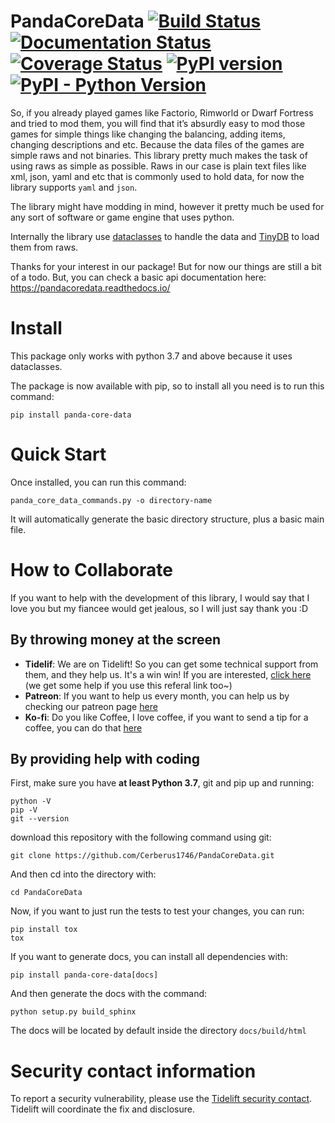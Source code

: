PandaCoreData [![Build Status](https://travis-ci.org/Cerberus1746/PandaCoreData.svg?branch=master)](https://travis-ci.org/Cerberus1746/PandaCoreData) [![Documentation Status](https://readthedocs.org/projects/pandacoredata/badge/?version=stable)](https://pandacoredata.readthedocs.io/en/latest/?badge=stable) [![Coverage Status](https://coveralls.io/repos/github/Cerberus1746/PandaCoreData/badge.svg?branch=master)](https://coveralls.io/github/Cerberus1746/PandaCoreData?branch=master) [![PyPI version](https://badge.fury.io/py/panda-core-data.svg)](https://pypi.org/project/panda-core-data/) [![PyPI - Python Version](https://img.shields.io/pypi/pyversions/panda-core-data)](https://www.python.org/downloads/)
=========

So, if you already played games like Factorio, Rimworld or Dwarf Fortress and tried to mod them,
you will find that it’s absurdly easy to mod those games for simple things like changing the
balancing, adding items, changing descriptions and etc. Because the data files of the games are
simple raws and not binaries. This library pretty much makes the task of using raws as simple as
possible. Raws in our case is plain text files like xml, json, yaml and etc that
is commonly used to hold data, for now the library supports `yaml` and `json`.

The library might have modding in mind, however it pretty much be used for any sort of software or
game engine that uses python.

Internally the library use [dataclasses](https://docs.python.org/3/library/dataclasses.html>) to
handle the data and [TinyDB](https://tinydb.readthedocs.io/en/latest/) to load them from raws.

Thanks for your interest in our package! But for now our things are still a bit of a todo. But, you
can check a basic api documentation here: https://pandacoredata.readthedocs.io/

# Install

This package only works with python 3.7 and above because it uses dataclasses.

The package is now available with pip, so to install all you need is to run this command:
```
pip install panda-core-data
```

# Quick Start

Once installed, you can run this command:
```
panda_core_data_commands.py -o directory-name
```
It will automatically generate the basic directory structure, plus a basic main file.

# How to Collaborate

If you want to help with the development of this library, I would say that I love you but my
fiancee would get jealous, so I will just say thank you :D

## By throwing money at the screen
- **Tidelif**: We are on Tidelift! So you can get some technical support from them, and they help us. It's a win win! If you are interested, [click here](https://tidelift.com/subscription/pkg/pypi-panda-core-data?utm_source=pypi-panda-core-data&utm_medium=referral&utm_campaign=readme) (we get some help if you use this referal link too~)
- **Patreon**: If you want to help us every month, you can help us by checking our patreon page [here](https://www.patreon.com/project_chrysalis)
- **Ko-fi**: Do you like Coffee, I love coffee, if you want to send a tip for a coffee, you can do that [here](https://ko-fi.com/project_chrysalis)

## By providing help with coding

First, make sure you have **at least Python 3.7**, git and pip up and running:
```
python -V
pip -V
git --version
```
download this repository with the following command using git:
```
git clone https://github.com/Cerberus1746/PandaCoreData.git
```

And then cd into the directory with:
```
cd PandaCoreData
```

Now, if you want to just run the tests to test your changes, you can run:
```
pip install tox
tox
```
If you want to generate docs, you can install all dependencies with:
```
pip install panda-core-data[docs]
```

And then generate the docs with the command:
```
python setup.py build_sphinx
```
The docs will be located by default inside the directory `docs/build/html`

Security contact information
=============================
To report a security vulnerability, please use the
[Tidelift security contact](https://tidelift.com/security). Tidelift
will coordinate the fix and disclosure.
